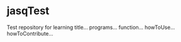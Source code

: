 # jasqTest
Test repository for learning
title...
programs...
function...
howToUse...
howToContribute...
